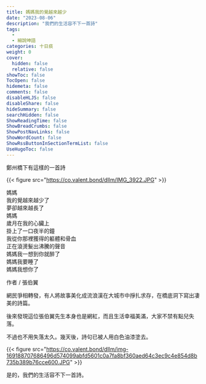 ```yaml
---
title: 媽媽我的覺越來越少
date: "2023-08-06"
description: "我們的生活容不下一首詩"
tags:
  - 
  - 細說呻語
categories: 十日痰
weight: 0
cover:
  hidden: false
  relative: false
showToc: false
TocOpen: false
hidemeta: false
comments: false
disableHLJS: false
disableShare: false
hideSummary: false
searchHidden: false
ShowReadingTime: false
ShowBreadCrumbs: false
ShowPostNavLinks: false
ShowWordCount: false
ShowRssButtonInSectionTermList: false
UseHugoToc: false
---
```

鄭州橋下有這樣的一首詩

{{< figure src="https://co.valent.bond/dllm/IMG_3922.JPG" >}}

媽媽  
我的覺越來越少了  
夢卻越來越長了  
媽媽  
歲月在我的心臟上  
掛上了一口夜半的鐘  
我從你那裡獲得的軀體和骨血  
正在滾燙髮出沸騰的聲音  
媽媽我一想到你就醉了  
媽媽我要睡了  
媽媽我想你了

作者 / 張伯翼

網民爭相轉發，有人將故事美化成流浪漢在大城市中掙扎求存，在橋底洞下寫出凄美的詩篇。

後來發現這位張伯翼先生本身也是網紅，而且生活幸福美滿，大家不禁有點兒失落。

不過也不用失落太久。幾天後，詩句已被人用白色油漆塗去。

{{< figure src="https://co.valent.bond/dllm/img-169188707686496d574099abfd5601c0a7fa8bf360aed64c3ec9c4e854d8b735b389b76cce600.JPG" >}}

是的，我們的生活容不下一首詩。
